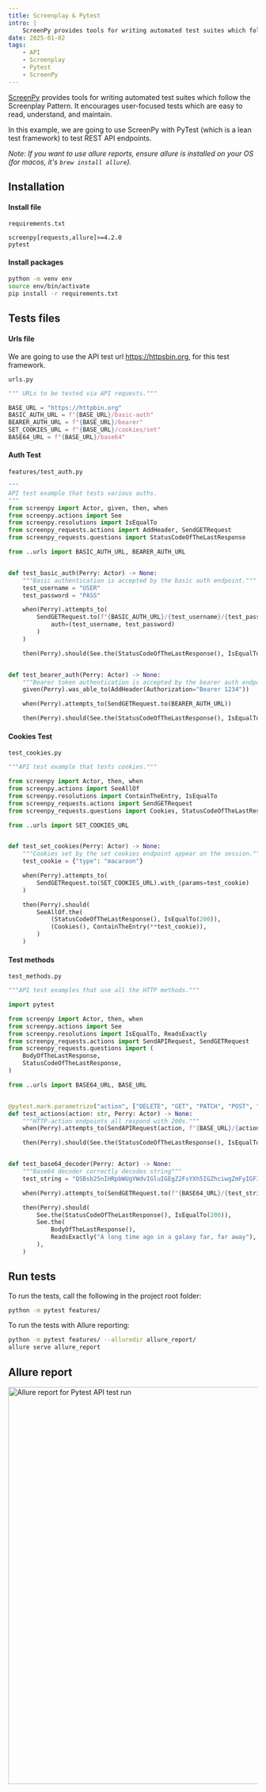 ```yaml
---
title: Screenplay & Pytest
intro: |
    ScreenPy provides tools for writing automated test suites which follow the Screenplay Pattern. It encourages user-focused tests which are easy to read, understand, and maintain.
date: 2025-01-02
tags:
    - API
    - Screenplay
    - Pytest
    - ScreenPy
---
```


[ScreenPy](https://screenpy-docs.readthedocs.io/en/latest) provides tools for writing automated test suites which follow the Screenplay Pattern. It encourages user-focused tests which are easy to read, understand, and maintain.

In this example, we are going to use ScreenPy with PyTest (which is a lean test framework) to test REST API endpoints. 

_Note: If you want to use allure reports, ensure allure is installed on your OS (for macos, it's `brew install allure`)._

## Installation

#### Install file

`requirements.txt`
```text
screenpy[requests,allure]>=4.2.0
pytest
```

#### Install packages

```bash
python -m venv env
source env/bin/activate
pip install -r requirements.txt
```

## Tests files

#### Urls file

We are going to use the API test url https://httpsbin.org, for this test framework.

`urls.py`
```python
""" URLs to be tested via API requests."""

BASE_URL = "https://httpbin.org"
BASIC_AUTH_URL = f"{BASE_URL}/basic-auth"
BEARER_AUTH_URL = f"{BASE_URL}/bearer"
SET_COOKIES_URL = f"{BASE_URL}/cookies/set"
BASE64_URL = f"{BASE_URL}/base64"
```

#### Auth Test

`features/test_auth.py`
```python
"""
API test example that tests various auths.
"""
from screenpy import Actor, given, then, when
from screenpy.actions import See
from screenpy.resolutions import IsEqualTo
from screenpy_requests.actions import AddHeader, SendGETRequest
from screenpy_requests.questions import StatusCodeOfTheLastResponse

from ..urls import BASIC_AUTH_URL, BEARER_AUTH_URL


def test_basic_auth(Perry: Actor) -> None:
    """Basic authentication is accepted by the basic auth endpoint."""
    test_username = "USER"
    test_password = "PASS"

    when(Perry).attempts_to(
        SendGETRequest.to(f"{BASIC_AUTH_URL}/{test_username}/{test_password}").with_(
            auth=(test_username, test_password)
        )
    )

    then(Perry).should(See.the(StatusCodeOfTheLastResponse(), IsEqualTo(200)))


def test_bearer_auth(Perry: Actor) -> None:
    """Bearer token authentication is accepted by the bearer auth endpoint."""
    given(Perry).was_able_to(AddHeader(Authorization="Bearer 1234"))

    when(Perry).attempts_to(SendGETRequest.to(BEARER_AUTH_URL))

    then(Perry).should(See.the(StatusCodeOfTheLastResponse(), IsEqualTo(200)))
```

#### Cookies Test

`test_cookies.py`
```python
"""API test example that tests cookies."""

from screenpy import Actor, then, when
from screenpy.actions import SeeAllOf
from screenpy.resolutions import ContainTheEntry, IsEqualTo
from screenpy_requests.actions import SendGETRequest
from screenpy_requests.questions import Cookies, StatusCodeOfTheLastResponse

from ..urls import SET_COOKIES_URL


def test_set_cookies(Perry: Actor) -> None:
    """Cookies set by the set cookies endpoint appear on the session."""
    test_cookie = {"type": "macaroon"}

    when(Perry).attempts_to(
        SendGETRequest.to(SET_COOKIES_URL).with_(params=test_cookie)
    )

    then(Perry).should(
        SeeAllOf.the(
            (StatusCodeOfTheLastResponse(), IsEqualTo(200)),
            (Cookies(), ContainTheEntry(**test_cookie)),
        )
    )
```

#### Test methods

`test_methods.py`
```python
"""API test examples that use all the HTTP methods."""

import pytest

from screenpy import Actor, then, when
from screenpy.actions import See
from screenpy.resolutions import IsEqualTo, ReadsExactly
from screenpy_requests.actions import SendAPIRequest, SendGETRequest
from screenpy_requests.questions import (
    BodyOfTheLastResponse,
    StatusCodeOfTheLastResponse,
)

from ..urls import BASE64_URL, BASE_URL


@pytest.mark.parametrize("action", ["DELETE", "GET", "PATCH", "POST", "PUT"])
def test_actions(action: str, Perry: Actor) -> None:
    """HTTP-action endpoints all respond with 200s."""
    when(Perry).attempts_to(SendAPIRequest(action, f"{BASE_URL}/{action.lower()}"))

    then(Perry).should(See.the(StatusCodeOfTheLastResponse(), IsEqualTo(200)))


def test_base64_decoder(Perry: Actor) -> None:
    """Base64 decoder correctly decodes string"""
    test_string = "QSBsb25nIHRpbWUgYWdvIGluIGEgZ2FsYXh5IGZhciwgZmFyIGF3YXk="

    when(Perry).attempts_to(SendGETRequest.to(f"{BASE64_URL}/{test_string}"))

    then(Perry).should(
        See.the(StatusCodeOfTheLastResponse(), IsEqualTo(200)),
        See.the(
            BodyOfTheLastResponse(),
            ReadsExactly("A long time ago in a galaxy far, far away"),
        ),
    )
```

## Run tests

To run the tests, call the following in the project root folder:

```bash
python -m pytest features/
```

To run the tests with Allure reporting:

```bash
python -m pytest features/ --alluredir allure_report/
allure serve allure_report
```

## Allure report

<picture>
    <img src="/assets/img/allure.png" alt="Allure report for Pytest API test run" width="800" decoding="async" />
</picture>
